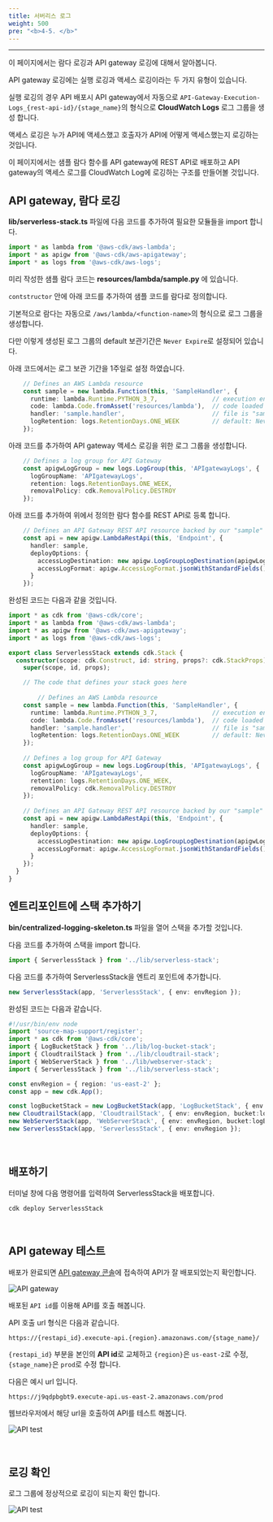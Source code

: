 ```yaml
---
title: 서버리스 로그
weight: 500
pre: "<b>4-5. </b>"
---
```

***

이 페이지에서는 람다 로깅과 API gateway 로깅에 대해서 알아봅니다.

API gateway 로깅에는 실행 로깅과 액세스 로깅이라는 두 가지 유형이 있습니다. 

실행 로깅의 경우 API 배포시 API gateway에서 자동으로 `API-Gateway-Execution-Logs_{rest-api-id}/{stage_name}`의 형식으로 **CloudWatch Logs** 로그 그룹을 생성 합니다.

액세스 로깅은 누가 API에 액세스했고 호출자가 API에 어떻게 액세스했는지 로깅하는 것입니다. 

이 페이지에서는 샘플 람다 함수를 API gateway에 REST API로 배포하고 API gateway의 액세스 로그를 CloudWatch Log에 로깅하는 구조를 만들어볼 것입니다.

## API gateway, 람다 로깅

**lib/serverless-stack.ts** 파일에 다음 코드를 추가하여 필요한 모듈들을 import 합니다.

```typescript
import * as lambda from '@aws-cdk/aws-lambda';
import * as apigw from '@aws-cdk/aws-apigateway';
import * as logs from '@aws-cdk/aws-logs';
```

미리 작성한 샘플 람다 코드는 **resources/lambda/sample.py** 에 있습니다.

`contstructor` 안에 아래 코드를 추가하여 샘플 코드를 람다로 정의합니다.

기본적으로 람다는 자동으로 `/aws/lambda/<function-name>`의 형식으로 로그 그룹을 생성합니다.

다만 이렇게 생성된 로그 그룹의 default 보관기간은 `Never Expire`로 설정되어 있습니다.

아래 코드에서는 로그 보관 기간을 1주일로 설정 하였습니다.
```typescript
    // Defines an AWS Lambda resource
    const sample = new lambda.Function(this, 'SampleHandler', {
      runtime: lambda.Runtime.PYTHON_3_7,               // execution environment
      code: lambda.Code.fromAsset('resources/lambda'),  // code loaded from "resources/lambda" directory
      handler: 'sample.handler',                        // file is "sample", function is "handler"
      logRetention: logs.RetentionDays.ONE_WEEK         // default: Never Expire
    });
```

아래 코드를 추가하여 API gateway 액세스 로깅을 위한 로그 그룹을 생성합니다.

```typescript
    // Defines a log group for API Gateway
    const apigwLogGroup = new logs.LogGroup(this, 'APIgatewayLogs', {
      logGroupName: 'APIgatewayLogs',
      retention: logs.RetentionDays.ONE_WEEK,
      removalPolicy: cdk.RemovalPolicy.DESTROY
    });
```

아래 코드를 추가하여 위에서 정의한 람다 함수를 REST API로 등록 합니다.

```typescript
    // Defines an API Gateway REST API resource backed by our "sample" function.
    const api = new apigw.LambdaRestApi(this, 'Endpoint', {
      handler: sample,
      deployOptions: {
        accessLogDestination: new apigw.LogGroupLogDestination(apigwLogGroup),
        accessLogFormat: apigw.AccessLogFormat.jsonWithStandardFields()
      }
    });
```

완성된 코드는 다음과 같을 것입니다.

```typescript
import * as cdk from '@aws-cdk/core';
import * as lambda from '@aws-cdk/aws-lambda';
import * as apigw from '@aws-cdk/aws-apigateway';
import * as logs from '@aws-cdk/aws-logs';

export class ServerlessStack extends cdk.Stack {
  constructor(scope: cdk.Construct, id: string, props?: cdk.StackProps) {
    super(scope, id, props);

    // The code that defines your stack goes here
    
        // Defines an AWS Lambda resource
    const sample = new lambda.Function(this, 'SampleHandler', {
      runtime: lambda.Runtime.PYTHON_3_7,               // execution environment
      code: lambda.Code.fromAsset('resources/lambda'),  // code loaded from "resources/lambda" directory
      handler: 'sample.handler',                        // file is "sample", function is "handler"
      logRetention: logs.RetentionDays.ONE_WEEK         // default: Never Expire
    });
    
    // Defines a log group for API Gateway
    const apigwLogGroup = new logs.LogGroup(this, 'APIgatewayLogs', {
      logGroupName: 'APIgatewayLogs',
      retention: logs.RetentionDays.ONE_WEEK,
      removalPolicy: cdk.RemovalPolicy.DESTROY
    });
    
    // Defines an API Gateway REST API resource backed by our "sample" function.
    const api = new apigw.LambdaRestApi(this, 'Endpoint', {
      handler: sample,
      deployOptions: {
        accessLogDestination: new apigw.LogGroupLogDestination(apigwLogGroup),
        accessLogFormat: apigw.AccessLogFormat.jsonWithStandardFields()
      }
    });
  }
}
```

## 엔트리포인트에 스택 추가하기

**bin/centralized-logging-skeleton.ts** 파일을 열어 스택을 추가할 것입니다.

다음 코드를 추가하여 스택을 import 합니다.

```typescript
import { ServerlessStack } from '../lib/serverless-stack';
```

다음 코드를 추가하여 ServerlessStack을 엔트리 포인트에 추가합니다.

```typescript
new ServerlessStack(app, 'ServerlessStack', { env: envRegion });
```

완성된 코드는 다음과 같습니다.

```typescript
#!/usr/bin/env node
import 'source-map-support/register';
import * as cdk from '@aws-cdk/core';
import { LogBucketStack } from '../lib/log-bucket-stack';
import { CloudtrailStack } from '../lib/cloudtrail-stack';
import { WebServerStack } from '../lib/webserver-stack';
import { ServerlessStack } from '../lib/serverless-stack';

const envRegion = { region: 'us-east-2' };
const app = new cdk.App();

const logBucketStack = new LogBucketStack(app, 'LogBucketStack', { env: envRegion });
new CloudtrailStack(app, 'CloudtrailStack', { env: envRegion, bucket:logBucketStack.logBucket });
new WebServerStack(app, 'WebServerStack', { env: envRegion, bucket:logBucketStack.logBucket });
new ServerlessStack(app, 'ServerlessStack', { env: envRegion });
```

&nbsp;

## 배포하기

터미널 창에 다음 명령어를 입력하여 ServerlessStack을 배포합니다.

```
cdk deploy ServerlessStack
```

&nbsp;

## API gateway 테스트

배포가 완료되면 [API gateway 콘솔](https://us-east-2.console.aws.amazon.com/apigateway/main/apis?region=us-east-2)에 접속하여 API가 잘 배포되었는지 확인합니다. 

![API gateway](/images/workshop1/api-gateway.png)
 
배포된 `API id`를 이용해 API를 호출 해봅니다.

API 호출 url 형식은 다음과 같습니다.

```
https://{restapi_id}.execute-api.{region}.amazonaws.com/{stage_name}/
```

`{restapi_id}` 부분을 본인의 **API id**로 교체하고 `{region}`은 `us-east-2`로 수정, `{stage_name}`은 `prod`로 수정 합니다.

다음은 예시 url 입니다.

```
https://j9qdpbgbt9.execute-api.us-east-2.amazonaws.com/prod
```

웹브라우저에서 해당 url을 호출하여 API를 테스트 해봅니다.

![API test](/images/workshop1/api-url.png)

&nbsp;

## 로깅 확인

로그 그룹에 정상적으로 로깅이 되는지 확인 합니다.

![API test](/images/workshop1/api-loggroup.png)